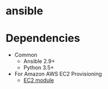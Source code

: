 # ansible

# Dependencies

* Common
    * Ansible 2.9+
    * Python 3.5+
* For Amazon AWS EC2 Provisioning
    * [EC2 module](https://docs.ansible.com/ansible/latest/collections/amazon/aws/ec2_module.html) 

